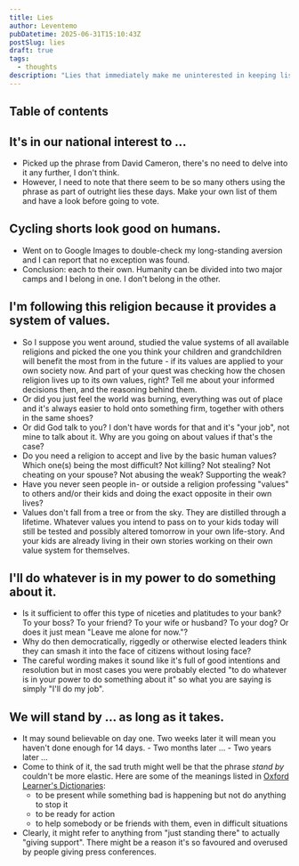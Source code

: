 ```yaml
---
title: Lies
author: Leventemo
pubDatetime: 2025-06-31T15:10:43Z
postSlug: lies
draft: true
tags:
  - thoughts
description: "Lies that immediately make me uninterested in keeping listening."
---
```


## Table of contents

## It's in our national interest to ...

* Picked up the phrase from David Cameron, there's no need to delve into it any further, I don't think.
* However, I need to note that there seem to be so many others using the phrase as part of outright lies these days. Make your own list of them and have a look before going to vote.

## Cycling shorts look good on humans.

* Went on to Google Images to double-check my long-standing aversion and I can report that no exception was found.
* Conclusion: each to their own. Humanity can be divided into two major camps and I belong in one. I don't belong in the other.

## I'm following this religion because it provides a system of values.

* So I suppose you went around, studied the value systems of all available religions and picked the one you think your children and grandchildren will benefit the most from in the future - if its values are applied to your own society now. And part of your quest was checking how the chosen religion lives up to its own values, right? Tell me about your informed decisions then, and the reasoning behind them.
* Or did you just feel the world was burning, everything was out of place and it's always easier to hold onto something firm, together with others in the same shoes?
* Or did God talk to you? I don't have words for that and it's "your job", not mine to talk about it. Why are you going on about values if that's the case?
* Do you need a religion to accept and live by the basic human values? Which one(s) being the most difficult? Not killing? Not stealing? Not cheating on your spouse? Not abusing the weak? Supporting the weak?
* Have you never seen people in- or outside a religion professing "values" to others and/or their kids and doing the exact opposite in their own lives?
* Values don't fall from a tree or from the sky. They are distilled through a lifetime. Whatever values you intend to pass on to your kids today will still be tested and possibly altered tomorrow in your own life-story. And your kids are already living in their own stories working on their own value system for themselves.

## I'll do whatever is in my power to do something about it.

* Is it sufficient to offer this type of niceties and platitudes to your bank? To your boss? To your friend? To your wife or husband? To your dog? Or does it just mean "Leave me alone for now."?
* Why do then democratically, riggedly or otherwise elected leaders think they can smash it into the face of citizens without losing face?
* The careful wording makes it sound like it's full of good intentions and resolution but in most cases you were probably elected "to do whatever is in your power to do something about it" so what you are saying is simply "I'll do my job".

## We will stand by ... as long as it takes.

* It may sound believable on day one. Two weeks later it will mean you haven't done enough for 14 days. - Two months later ... - Two years later ...
* Come to think of it, the sad truth might well be that the phrase _stand by_ couldn't be more elastic. Here are some of the meanings listed in [Oxford Learner's Dictionaries](https://www.oxfordlearnersdictionaries.com/definition/english/stand-by?q=stand+by):
  + to be present while something bad is happening but not do anything to stop it
  + to be ready for action
  + to help somebody or be friends with them, even in difficult situations
* Clearly, it might refer to anything from "just standing there" to actually "giving support". There might be a reason it's so favoured and overused by people giving press conferences.
